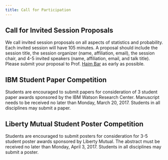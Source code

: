 ```yaml
---
title: Call for Participation
---
```


## Call for Invited Session Proposals

We call invited session proposals on all aspects of statistics and
probability. Each invited session will have 105 minutes. A proposal
should include the session title, the session organizer (name,
affiliation, email), the session chair, and 4-5 invited speakers
(name, affiliation, email, and talk title). Please submit your
proposal to Prof. [Haim Bar](mailto:haim.bar@uconn.edu) as early as
possible.

## IBM Student Paper Competition

Students are encouraged to submit papers for consideration of 3
student paper awards sponsored by the IBM Watson Research Center.
Manuscript needs to be received no later than Monday, March 20, 2017.
Students in all disciplines may submit a paper.

## Liberty Mutual Student Poster Competition

Students are encouraged to submit posters for consideration for 3-5
student poster awards sponsored by Liberty Mutual. The
abstract must be received no later than Monday, April 3, 2017.
Students in all disciplines may submit a poster.


